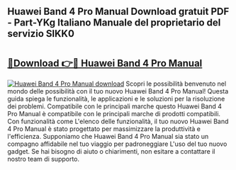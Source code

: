 ## Huawei Band 4 Pro Manual Download gratuit PDF - Part-YKg Italiano Manuale del proprietario del servizio SlKK0

# <h2><a href="http://dfd8qbu.blite.top/?on=Huawei+Band+4+Pro+Manual">🔗Download 👉🔴 Huawei Band 4 Pro Manual</a></h2>

[![Huawei Band 4 Pro Manual download](https://i.imgur.com/lujVjoI.png)](http://dfd8qbu.blite.top/?on=Huawei+Band+4+Pro+Manual)
Scopri le possibilità benvenuto nel mondo delle possibilità con il tuo nuovo Huawei Band 4 Pro Manual! Questa guida spiega le funzionalità, le applicazioni e le soluzioni per la risoluzione dei problemi. Compatibile con le principali marche questo Huawei Band 4 Pro Manual è compatibile con le principali marche di prodotti compatibili. Con funzionalità come L'elenco delle funzionalità, il tuo nuovo Huawei Band 4 Pro Manual è stato progettato per massimizzare la produttività e l'efficienza. Supponiamo che Huawei Band 4 Pro Manual sia stato un compagno affidabile nel tuo viaggio per padroneggiare L'uso del tuo nuovo gadget. Se hai bisogno di aiuto o chiarimenti, non esitare a contattare il nostro team di supporto.
